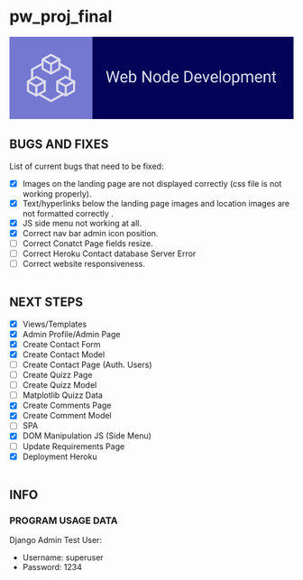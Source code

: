 # pw_proj_final

![Web Node Dev Logo](proj2/static/proj2/images/logo_completo.png)

## BUGS AND FIXES

List of current bugs that need to be fixed:

- [x] Images on the landing page are not displayed correctly (css file is not working properly).
- [x] Text/hyperlinks below the landing page images and location images are not formatted correctly .
- [x] JS side menu not working at all.
- [x] Correct nav bar admin icon position.
- [ ] Correct Conatct Page fields resize.
- [ ] Correct Heroku Contact database Server Error
- [ ] Correct website responsiveness. <br/><br/>

## NEXT STEPS

- [x] Views/Templates
- [x] Admin Profile/Admin Page
- [x] Create Contact Form
- [x] Create Contact Model
- [ ] Create Contact Page (Auth. Users)
- [ ] Create Quizz Page
- [ ] Create Quizz Model
- [ ] Matplotlib Quizz Data
- [x] Create Comments Page
- [x] Create Comment Model
- [ ] SPA
- [x] DOM Manipulation JS (Side Menu)
- [ ] Update Requirements Page
- [x] Deployment Heroku <br/><br/>

## INFO

### PROGRAM USAGE DATA

Django Admin Test User:

- Username: superuser
- Password: 1234
